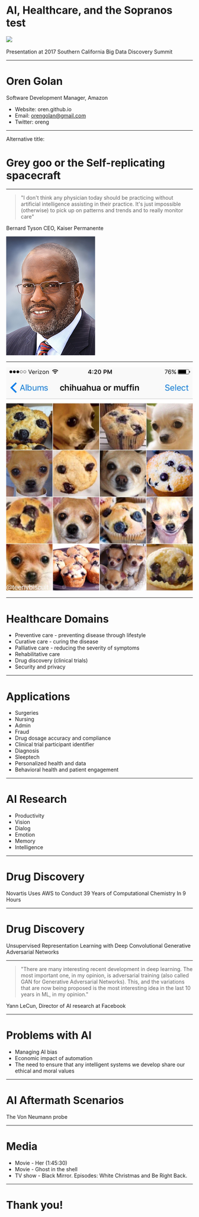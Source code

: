<!-- page_number: true -->

# AI, Healthcare, and the Sopranos test


![](https://oren.github.io/images/ghost-big.jpg)

Presentation at 2017 Southern California Big Data Discovery Summit

---

# Oren Golan
Software Development Manager, Amazon

* Website: oren.github.io
* Email: orengolan@gmail.com
* Twitter: oreng

---

Alternative title:

# Grey goo or the Self-replicating spacecraft
 
---

>"I don't think any physician today should be practicing without artificial intelligence assisting in their practice. It's just impossible (otherwise) to pick up on patterns and trends and to really monitor care"

Bernard Tyson
CEO, Kaiser Permanente

![](bernard-tyson.jpg)

---

![chihuahua](chihuahua-muffin.jpg)

---

# Healthcare Domains
* Preventive care - preventing disease through lifestyle
* Curative care - curing the disease
* Palliative care - reducing the severity of symptoms
* Rehabilitative care
* Drug discovery (clinical trials)
* Security and privacy

---

# Applications
* Surgeries
* Nursing
* Admin
* Fraud
* Drug dosage accuracy and compliance
* Clinical trial participant identifier
* Diagnosis
* Sleeptech
* Personalized health and data
* Behavioral health and patient engagement

---

# AI Research
* Productivity
* Vision
* Dialog
* Emotion
* Memory
* Intelligence

---

# Drug Discovery

Novartis Uses AWS to Conduct 39 Years of Computational Chemistry In 9 Hours

---

# Drug Discovery

Unsupervised Representation Learning with Deep Convolutional Generative Adversarial Networks

---

> "There are many interesting recent development in deep learning. The most important one, in my opinion, is adversarial training (also called GAN for Generative Adversarial Networks). This, and the variations that are now being proposed is the most interesting idea in the last 10 years in ML, in my opinion."

Yann LeCun,
Director of AI research at Facebook

---

# Problems with AI
* Managing AI bias
* Economic impact of automation
* The need to ensure that any intelligent systems we develop share our ethical and moral values

---

# AI Aftermath Scenarios

The Von Neumann probe

---

# Media

* Movie - Her (1:45:30)
* Movie - Ghost in the shell
* TV show - Black Mirror. Episodes: White Christmas and Be Right Back.

---

# Thank you!

